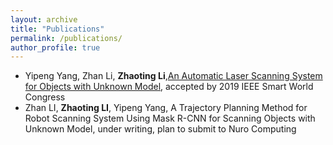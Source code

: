 ```yaml
---
layout: archive
title: "Publications"
permalink: /publications/
author_profile: true
---
```


* Yipeng Yang, Zhan Li, **Zhaoting Li**,[An Automatic Laser Scanning System for Objects with Unknown Model](files/paper1.pdf), accepted by 2019 IEEE Smart World Congress
* Zhan LI, **Zhaoting LI**, Yipeng Yang, A Trajectory Planning Method for Robot Scanning System Using Mask R-CNN for Scanning Objects with Unknown Model, under writing, plan to submit to Nuro Computing

